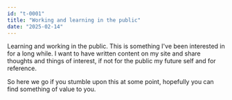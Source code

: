 ```yaml
---
id: "t-0001"
title: "Working and learning in the public"
date: "2025-02-14"
---
```


Learning and working in the public. This is something I've been interested in for a long while. I want to have written content on my site and share thoughts and things of interest, if not for the public my future self and for reference.

So here we go if you stumble upon this at some point, hopefully you can find something of value to you.
